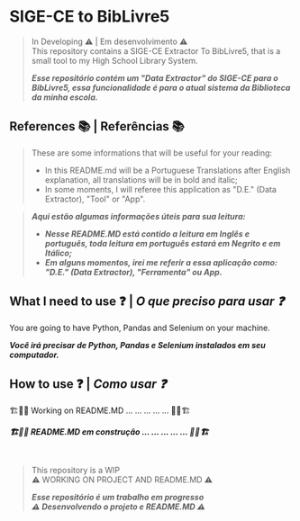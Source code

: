 # SIGE-CE to BibLivre5
> In Developing ⚠️ | Em desenvolvimento ⚠️  
>This repository contains a SIGE-CE Extractor To BibLivre5, that is a small tool to my High School Library System.  
>
> ***Esse repositório contém um "Data Extractor" do SIGE-CE para o BibLivre5, essa funcionalidade é para o atual sistema da Biblioteca da minha escola.***

## References 📚 | Referências 📚
>These are some informations that will be useful for your reading:
>+ In this README.md will be a Portuguese Translations after English explanation, all translations will be in bold and italic;
>+ In some moments, I will referee this application as "D.E." (Data Extractor), "Tool" or "App".

>***Aqui estão algumas informações úteis para sua leitura:***  
>+ ***Nesse README.MD está contido a leitura em Inglês e português, toda leitura em português estará em Negrito e em Itálico;***
>+ ***Em alguns momentos, irei me referir a essa aplicação como: "D.E." (Data Extractor), "Ferramenta" ou App.***  



## What I need to use ❓ | ***O que preciso para usar ❓***
You are going to have Python, Pandas and Selenium on your machine.  

***Você irá precisar de Python, Pandas e Selenium instalados em seu computador.***

## How to use ❓ | ***Como usar ❓***
🏗️👷🏿 Working on README.MD ... ... ... ... ... 👷🏿🏗️  

***🏗️👷🏿 README.MD em construção ... ... ... ... ... 👷🏿🏗️***

<br>

>This repository is a WIP  
>⚠️ WORKING ON PROJECT AND README.MD ⚠️  
>
>***Esse repositório é um trabalho em progresso***  
>***⚠️ Desenvolvendo o projeto e README.MD ⚠️***